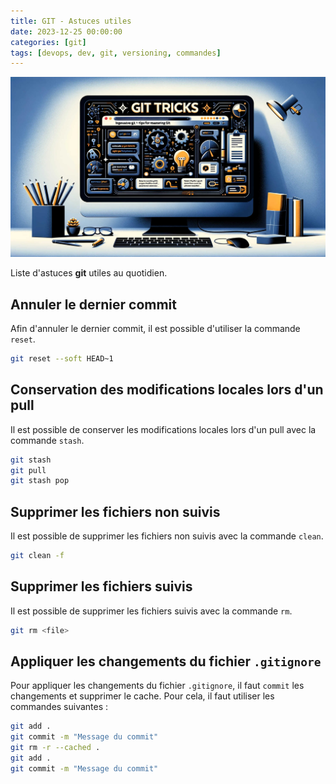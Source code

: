 ```yaml
---
title: GIT - Astuces utiles
date: 2023-12-25 00:00:00
categories: [git]
tags: [devops, dev, git, versioning, commandes]
---
```


![git_tricks](git_tricks.jpg)

Liste d'astuces **git** utiles au quotidien.

## Annuler le dernier commit

Afin d'annuler le dernier commit, il est possible d'utiliser la commande `reset`.

```bash
git reset --soft HEAD~1
```

## Conservation des modifications locales lors d'un pull

Il est possible de conserver les modifications locales lors d'un pull avec la commande `stash`.

```bash
git stash
git pull
git stash pop
```

## Supprimer les fichiers non suivis

Il est possible de supprimer les fichiers non suivis avec la commande `clean`.

```bash
git clean -f
```

## Supprimer les fichiers suivis

Il est possible de supprimer les fichiers suivis avec la commande `rm`.

```bash
git rm <file>
```

## Appliquer les changements du fichier `.gitignore`

Pour appliquer les changements du fichier `.gitignore`, il faut `commit` les changements et supprimer le cache. Pour cela, il faut utiliser les commandes suivantes :

```bash
git add .
git commit -m "Message du commit"
git rm -r --cached .
git add .
git commit -m "Message du commit"
```
